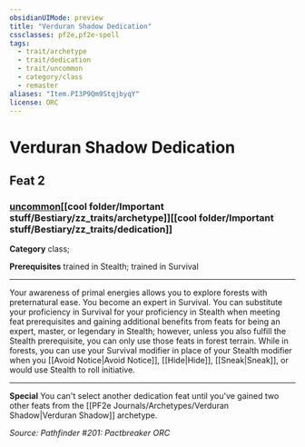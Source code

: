 ```yaml
---
obsidianUIMode: preview
title: "Verduran Shadow Dedication"
cssclasses: pf2e,pf2e-spell
tags:
  - trait/archetype
  - trait/dedication
  - trait/uncommon
  - category/class
  - remaster
aliases: "Item.PI3P9Qm9StqjbyqY"
license: ORC
---
```

# Verduran Shadow Dedication
## Feat 2
### [uncommon](cool%20folder/Important%20stuff/Bestiary/zz_traits/uncommon.md "Uncommon Rarity Trait")[[cool folder/Important stuff/Bestiary/zz_traits/archetype]][[cool folder/Important stuff/Bestiary/zz_traits/dedication]]

**Category** class; 



**Prerequisites** trained in Stealth; trained in Survival
* * *
Your awareness of primal energies allows you to explore forests with preternatural ease. You become an expert in Survival. You can substitute your proficiency in Survival for your proficiency in Stealth when meeting feat prerequisites and gaining additional benefits from feats for being an expert, master, or legendary in Stealth; however, unless you also fulfill the Stealth prerequisite, you can only use those feats in forest terrain. While in forests, you can use your Survival modifier in place of your Stealth modifier when you [[Avoid Notice|Avoid Notice]], [[Hide|Hide]], [[Sneak|Sneak]], or would use Stealth to roll initiative.

* * *

**Special** You can't select another dedication feat until you've gained two other feats from the [[PF2e Journals/Archetypes/Verduran Shadow|Verduran Shadow]] archetype.

*Source: Pathfinder #201: Pactbreaker*
*ORC*